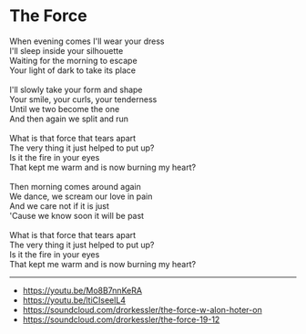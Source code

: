 # The Force

When evening comes I'll wear your dress\
I'll sleep inside your silhouette\
Waiting for the morning to escape\
Your light of dark to take its place\
\
I'll slowly take your form and shape\
Your smile, your curls, your tenderness\
Until we two become the one\
And then again we split and run\
\
What is that force that tears apart\
The very thing it just helped to put up?\
Is it the fire in your eyes\
That kept me warm and is now burning my heart?\
\
Then morning comes around again\
We dance, we scream our love in pain\
And we care not if it is just\
'Cause we know soon it will be past\
\
What is that force that tears apart\
The very thing it just helped to put up?\
Is it the fire in your eyes\
That kept me warm and is now burning my heart?

---
- https://youtu.be/Mo8B7nnKeRA
- https://youtu.be/ltiCIseelL4
- https://soundcloud.com/drorkessler/the-force-w-alon-hoter-on
- https://soundcloud.com/drorkessler/the-force-19-12
